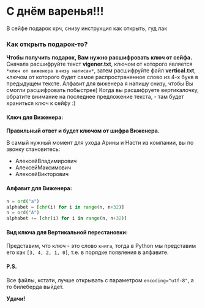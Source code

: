 <h1>С днём варенья!!!</h1>
В сейфе подарок крч, снизу инструкция как открыть, гуд лак

<h3>Как открыть подарок-то?</h3>
<strong>Чтобы получить подарок, Вам нужно расшифровать ключ от сейфа.</strong>
Сначала расшифруйте текст <strong>vigener.txt</strong>, ключом от которого является <code>*ключ от виженера внизу написан*</code>, затем расшифруйте файл <strong>vertical.txt</strong>, ключом от которого будет самое распространенное слово из 4-х букв в предыдущем тексте.
Алфавит для виженера я напишу снизу, чтобы Вы смогли расшифровать побыстрее)
Когда вы расшифруете вертикалочку, обратите внимание на последнее предложение текста, - там будет храниться ключ к сейфу :) 

<h4>Ключ для Виженера:</h4>
<strong>Правильный ответ и будет ключом от шифра Виженера.</strong>

В самый нужный момент для ухода Арины и Насти из компании, вы по звонку становитесь:
- АлексейВладимирович
- АлексейМаксимович
- АлексейВикторович

<h4>Алфавит для Виженера:</h4>

```python
n = ord("а")
alphabet = [chr(i) for i in range(n, n+32)]
n = ord("А")
alphabet += [chr(i) for i in range(n, n+32)]
```
<h4>Вид ключа для Вертикальной перестановки:</h4>
Представим, что ключ - это слово <code>книга</code>, тогда в Python мы представим его как <code>[3, 4, 2, 1, 0]</code>, т.е. в порядке появления в алфавите.

<h4>P.S.</h4>
Все файлы, кстати, лучше открывать с параметром <code>encoding="utf-8"</code>, а то билеберда выйдет.

<strong>Удачи!</strong>
